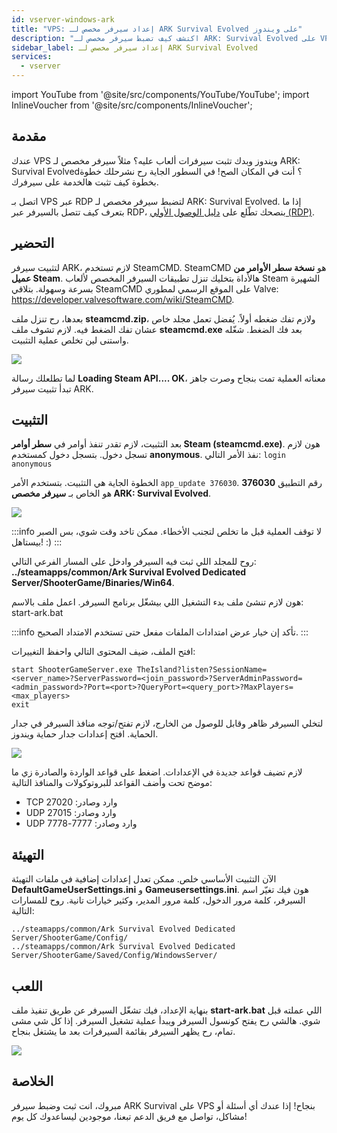 ```yaml
---
id: vserver-windows-ark
title: "VPS: إعداد سيرفر مخصص لـ ARK Survival Evolved على ويندوز"
description: "اكتشف كيف تضبط سيرفر مخصص لـ ARK: Survival Evolved على VPS ويندوز بسرعة وسهولة → تعلّم المزيد الآن"
sidebar_label: إعداد سيرفر مخصص لـ ARK Survival Evolved
services:
  - vserver
---
```


import YouTube from '@site/src/components/YouTube/YouTube';
import InlineVoucher from '@site/src/components/InlineVoucher';


## مقدمة
عندك VPS ويندوز وبدك تثبت سيرفرات ألعاب عليه؟ مثلاً سيرفر مخصص لـ ARK: Survival Evolved؟ أنت في المكان الصح! في السطور الجاية رح نشرحلك خطوة بخطوة كيف تثبت هالخدمة على سيرفرك.

<YouTube videoId="YOz_SqsUkg4" imageSrc="https://screensaver01.zap-hosting.com/index.php/s/Tde2kaHrjgtMd3H/preview" title="إعداد سيرفر مخصص لـ ARK: Survival Evolved على VPS ويندوز" description="حسّ حالك بتفهم أحسن لما تشوف الأمور عم تصير؟ عنا الفيديو المناسب! غطس معنا بالفيديو اللي بيشرح كل شي خطوة بخطوة. سواء كنت مستعجل أو بتحب تستوعب المعلومات بطريقة ممتعة!"/>

اتصل بـ VPS عبر RDP لتضبط سيرفر مخصص لـ ARK: Survival Evolved. إذا ما بتعرف كيف تتصل بالسيرفر عبر RDP، بنصحك تطّلع على [دليل الوصول الأولي (RDP)](vserver-windows-userdp.md).

<InlineVoucher />

## التحضير

لتثبيت سيرفر ARK، لازم تستخدم SteamCMD. SteamCMD هو **نسخة سطر الأوامر من عميل Steam**. هالأداة بتخليك تنزل تطبيقات السيرفر المخصص لألعاب Steam الشهيرة بسرعة وسهولة. بتلاقي SteamCMD على الموقع الرسمي لمطوري Valve: https://developer.valvesoftware.com/wiki/SteamCMD. 

بعدها، رح تنزل ملف **steamcmd.zip**، ولازم تفك ضغطه أولاً. يُفضل تعمل مجلد خاص عشان تفك الضغط فيه. لازم تشوف ملف **steamcmd.exe** بعد فك الضغط. شغّله واستنى لين تخلص عملية التثبيت.

![](https://screensaver01.zap-hosting.com/index.php/s/67Prbs9CKEo4tfG/preview)

لما تطلعلك رسالة **Loading Steam API.... OK**، معناته العملية تمت بنجاح وصرت جاهز تبدأ تثبيت سيرفر ARK.



## التثبيت

بعد التثبيت، لازم تقدر تنفذ أوامر في **سطر أوامر Steam (steamcmd.exe)**. هون لازم تسجل دخول. بتسجل دخول كمستخدم **anonymous**. نفذ الأمر التالي: `login anonymous`

الخطوة الجاية هي التثبيت. بتستخدم الأمر `app_update 376030`. رقم التطبيق **376030** هو الخاص بـ **سيرفر مخصص ARK: Survival Evolved**.

![](https://screensaver01.zap-hosting.com/index.php/s/37YL4YgiL4EogS6/preview)



:::info
لا توقف العملية قبل ما تخلص لتجنب الأخطاء. ممكن تاخد وقت شوي، بس الصبر بيستاهل! :)
:::



روح للمجلد اللي ثبت فيه السيرفر وادخل على المسار الفرعي التالي: **../steamapps/common/Ark Survival Evolved Dedicated Server/ShooterGame/Binaries/Win64**.

هون لازم تنشئ ملف بدء التشغيل اللي بيشغّل برنامج السيرفر. اعمل ملف بالاسم: start-ark.bat

:::info
تأكد إن خيار عرض امتدادات الملفات مفعل حتى تستخدم الامتداد الصحيح.
:::

افتح الملف، ضيف المحتوى التالي واحفظ التغييرات:

```
start ShooterGameServer.exe TheIsland?listen?SessionName=<server_name>?ServerPassword=<join_password>?ServerAdminPassword=<admin_password>?Port=<port>?QueryPort=<query_port>?MaxPlayers=<max_players>
exit
```



لتخلي السيرفر ظاهر وقابل للوصول من الخارج، لازم تفتح/توجه منافذ السيرفر في جدار الحماية. افتح إعدادات جدار حماية ويندوز.

![](https://screensaver01.zap-hosting.com/index.php/s/WxKJRKAPf9dXwFF/preview)


لازم تضيف قواعد جديدة في الإعدادات. اضغط على قواعد الواردة والصادرة زي ما موضح تحت وأضف القواعد للبروتوكولات والمنافذ التالية:

- TCP وارد وصادر: 27020
- UDP وارد وصادر: 27015
- UDP وارد وصادر: 7777-7778



## التهيئة

الآن التثبيت الأساسي خلص. ممكن تعدل إعدادات إضافية في ملفات التهيئة **DefaultGameUserSettings.ini** و **Gameusersettings.ini**. هون فيك تغيّر اسم السيرفر، كلمة مرور الدخول، كلمة مرور المدير، وكثير خيارات تانية. روح للمسارات التالية:

```
../steamapps/common/Ark Survival Evolved Dedicated Server/ShooterGame/Config/
../steamapps/common/Ark Survival Evolved Dedicated Server/ShooterGame/Saved/Config/WindowsServer/
```



## اللعب

بنهاية الإعداد، فيك تشغّل السيرفر عن طريق تنفيذ ملف **start-ark.bat** اللي عملته قبل شوي. هالشي رح يفتح كونسول السيرفر ويبدأ عملية تشغيل السيرفر. إذا كل شي مشى تمام، رح يظهر السيرفر بقائمة السيرفرات بعد ما يشتغل بنجاح.

![](https://screensaver01.zap-hosting.com/index.php/s/SkjP94KCa9YnJXn/preview)


## الخلاصة

مبروك، انت ثبت وضبط سيرفر ARK Survival على VPS بنجاح! إذا عندك أي أسئلة أو مشاكل، تواصل مع فريق الدعم تبعنا، موجودين ليساعدوك كل يوم! 

<InlineVoucher />
